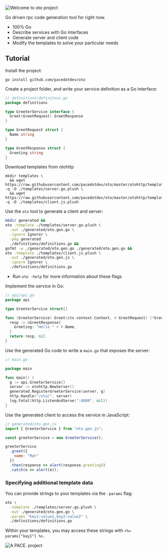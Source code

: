 ![Welcome to oto project](oto-logo.png)

Go driven rpc code generation tool for right now.

- 100% Go
- Describe services with Go interfaces
- Generate server and client code
- Modify the templates to solve your particular needs

## Tutorial

Install the project:

```
go install github.com/pacedotdev/oto
```

Create a project folder, and write your service definition as a Go interface:

```go
// definitions/definitons.go
package definitions

type GreeterService interface {
  Greet(GreetRequest) GreetResponse
}

type GreetRequest struct {
  Name string
}

type GreetResponse struct {
  Greeting string
}
```

Download templates from otohttp

```
mkdir templates \
  && wget https://raw.githubusercontent.com/pacedotdev/oto/master/otohttp/templates/server.go.plush  -q -O ./templates/server.go.plush \
  && wget https://raw.githubusercontent.com/pacedotdev/oto/master/otohttp/templates/client.js.plush  -q -O ./templates/client.js.plush
```

Use the `oto` tool to generate a client and server:

```bash
mkdir generated &&
oto -template ./templates/server.go.plush \
  -out ./generated/oto.gen.go \
  -ignore Ignorer \
  -pkg generated
  ./definitions/definitions.go &&
gofmt -w ./generated/oto.gen.go ./generated/oto.gen.go &&
oto -template ./templates/client.js.plush \
  -out ./generated/oto.gen.js \
  -ignore Ignorer \
  ./definitions/definitions.go
```

- Run `oto -help` for more information about these flags

Implement the service in Go:

```go
// api/api.go
package api

type GreeterService struct{}

func (GreeterService) Greet(ctx context.Context, r GreetRequest) (*GreetResponse, error) {
  resp := &GreetResponse{
    Greeting: "Hello " + r.Name,
  }
  return resp, nil
}
```

Use the generated Go code to write a `main.go` that exposes the server:

```go
// main.go

package main

func main() {
  g := api.GreeterService{}
  server := otohttp.NewServer()
  generated.RegisterGreeterService(server, g)
  http.Handle("/oto/", server)
  log.Fatal(http.ListenAndServe(":8080", nil))
}
```

Use the generated client to access the service in JavaScript:

```javascript
// generated/oto.gen.js
import { GreeterService } from "oto.gen.js";

const greeterService = new GreeterService();

greeterService
  .greet({
    name: "Mat"
  })
  .then(response => alert(response.greeting))
  .catch(e => alert(e));
```

### Specifying additional template data

You can provide strings to your templates via the `-params` flag:

```bash
oto \
  -template ./templates/server.go.plush \
  -out ./generated/oto.gen.go \
  -params "key1:value1,key2:value2" \
  ./definitions/definitions.go
```

Within your templates, you may access these strings with `<%= params["key1"] %>`.

![A PACE. project](pace-footer.png)
